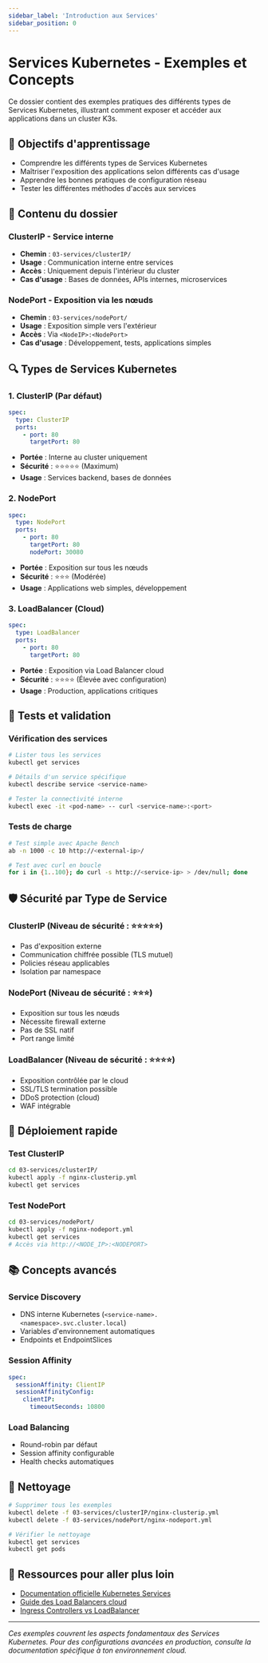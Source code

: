 ```yaml
---
sidebar_label: 'Introduction aux Services'
sidebar_position: 0
---
```


# Services Kubernetes - Exemples et Concepts

Ce dossier contient des exemples pratiques des différents types de Services Kubernetes, illustrant comment exposer et accéder aux applications dans un cluster K3s.

## 🎯 Objectifs d'apprentissage

- Comprendre les différents types de Services Kubernetes
- Maîtriser l'exposition des applications selon différents cas d'usage
- Apprendre les bonnes pratiques de configuration réseau
- Tester les différentes méthodes d'accès aux services

## 📁 Contenu du dossier

### **ClusterIP** - Service interne
- **Chemin** : `03-services/clusterIP/`
- **Usage** : Communication interne entre services
- **Accès** : Uniquement depuis l'intérieur du cluster
- **Cas d'usage** : Bases de données, APIs internes, microservices

### **NodePort** - Exposition via les nœuds
- **Chemin** : `03-services/nodePort/`
- **Usage** : Exposition simple vers l'extérieur
- **Accès** : Via `<NodeIP>:<NodePort>`
- **Cas d'usage** : Développement, tests, applications simples

## 🔍 Types de Services Kubernetes

### 1. **ClusterIP** (Par défaut)
```yaml
spec:
  type: ClusterIP
  ports:
    - port: 80
      targetPort: 80
```
- **Portée** : Interne au cluster uniquement
- **Sécurité** : ⭐⭐⭐⭐⭐ (Maximum)
- **Usage** : Services backend, bases de données

### 2. **NodePort**
```yaml
spec:
  type: NodePort
  ports:
    - port: 80
      targetPort: 80
      nodePort: 30080
```
- **Portée** : Exposition sur tous les nœuds
- **Sécurité** : ⭐⭐⭐ (Modérée)
- **Usage** : Applications web simples, développement

### 3. **LoadBalancer** (Cloud)
```yaml
spec:
  type: LoadBalancer
  ports:
    - port: 80
      targetPort: 80
```
- **Portée** : Exposition via Load Balancer cloud
- **Sécurité** : ⭐⭐⭐⭐ (Élevée avec configuration)
- **Usage** : Production, applications critiques

## 🧪 Tests et validation

### Vérification des services
```bash
# Lister tous les services
kubectl get services

# Détails d'un service spécifique
kubectl describe service <service-name>

# Tester la connectivité interne
kubectl exec -it <pod-name> -- curl <service-name>:<port>
```

### Tests de charge
```bash
# Test simple avec Apache Bench
ab -n 1000 -c 10 http://<external-ip>/

# Test avec curl en boucle
for i in {1..100}; do curl -s http://<service-ip> > /dev/null; done
```

## 🛡️ Sécurité par Type de Service

### ClusterIP (Niveau de sécurité : ⭐⭐⭐⭐⭐)
- Pas d'exposition externe
- Communication chiffrée possible (TLS mutuel)
- Policies réseau applicables
- Isolation par namespace

### NodePort (Niveau de sécurité : ⭐⭐⭐)
- Exposition sur tous les nœuds
- Nécessite firewall externe
- Pas de SSL natif
- Port range limité

### LoadBalancer (Niveau de sécurité : ⭐⭐⭐⭐)
- Exposition contrôlée par le cloud
- SSL/TLS termination possible
- DDoS protection (cloud)
- WAF intégrable

## 🚀 Déploiement rapide

### Test ClusterIP
```bash
cd 03-services/clusterIP/
kubectl apply -f nginx-clusterip.yml
kubectl get services
```

### Test NodePort
```bash
cd 03-services/nodePort/
kubectl apply -f nginx-nodeport.yml
kubectl get services
# Accès via http://<NODE_IP>:<NODEPORT>
```

## 📚 Concepts avancés

### **Service Discovery**
- DNS interne Kubernetes (`<service-name>.<namespace>.svc.cluster.local`)
- Variables d'environnement automatiques
- Endpoints et EndpointSlices

### **Session Affinity**
```yaml
spec:
  sessionAffinity: ClientIP
  sessionAffinityConfig:
    clientIP:
      timeoutSeconds: 10800
```

### **Load Balancing**
- Round-robin par défaut
- Session affinity configurable
- Health checks automatiques

## 🧹 Nettoyage

```bash
# Supprimer tous les exemples
kubectl delete -f 03-services/clusterIP/nginx-clusterip.yml
kubectl delete -f 03-services/nodePort/nginx-nodeport.yml

# Vérifier le nettoyage
kubectl get services
kubectl get pods
```

## 📖 Ressources pour aller plus loin

- [Documentation officielle Kubernetes Services](https://kubernetes.io/docs/concepts/services-networking/service/)
- [Guide des Load Balancers cloud](https://kubernetes.io/docs/concepts/services-networking/service/#loadbalancer)
- [Ingress Controllers vs LoadBalancer](https://kubernetes.io/docs/concepts/services-networking/ingress/)

---

*Ces exemples couvrent les aspects fondamentaux des Services Kubernetes. Pour des configurations avancées en production, consulte la documentation spécifique à ton environnement cloud.*